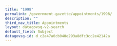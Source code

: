 ```yaml
---
title: "1998"
permalink: /government-gazette/appointments/1998/
description: ""
third_nav_title: Appointments
layout: datagovsg-v2-search
default_field: Subject
datagovsg-id: d_c2a47a0cb040e293a8dfc3cc2e42142a
---
```

